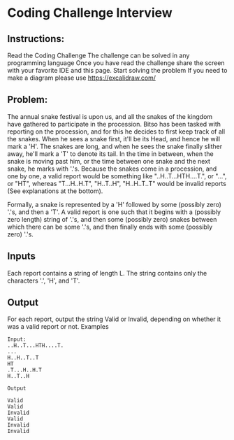 # Coding Challenge Interview

## Instructions:

Read the Coding Challenge
The challenge can be solved in any programming language
Once you have read the challenge share the screen with your favorite IDE and this page.
Start solving the problem
If you need to make a diagram please use https://excalidraw.com/

## Problem:

The annual snake festival is upon us, and all the snakes of the kingdom have gathered to participate in the procession. Bitso has been tasked with reporting on the procession, and for this he decides to first keep track of all the snakes. When he sees a snake first, it'll be its Head, and hence he will mark a 'H'. The snakes are long, and when he sees the snake finally slither away, he'll mark a 'T' to denote its tail. In the time in between, when the snake is moving past him, or the time between one snake and the next snake, he marks with '.'s.
Because the snakes come in a procession, and one by one, a valid report would be something like "..H..T...HTH....T.", or "...", or "HT", whereas "T...H..H.T", "H..T..H", "H..H..T..T" would be invalid reports (See explanations at the bottom).

Formally, a snake is represented by a 'H' followed by some (possibly zero) '.'s, and then a 'T'. A valid report is one such that it begins with a (possibly zero length) string of '.'s, and then some (possibly zero) snakes between which there can be some '.'s, and then finally ends with some (possibly zero) '.'s.

## Inputs

Each report contains a string of length L. The string contains only the characters '.', 'H', and 'T'.

## Output

For each report, output the string Valid or Invalid, depending on whether it was a valid report or not.
Examples

```
Input:
..H..T...HTH....T.
...
H..H..T..T
HT
.T...H..H.T
H..T..H

Output

Valid
Valid
Invalid
Valid
Invalid
Invalid
```
